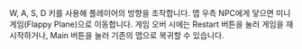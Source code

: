W, A, S, D 키를 사용해 플레이어의 방향을 조작합니다.
맵 우측 NPC에게 닿으면 미니게임(Flappy Plane)으로 이동합니다.
게임 오버 시에는 Restart 버튼을 눌러 게임을 재시작하거나, Main 버튼을 눌러 기존의 맵으로 복귀할 수 있습니다.
